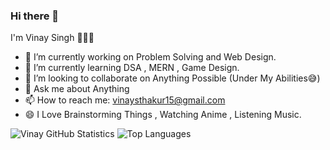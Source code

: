 ### Hi there 👋

I'm Vinay Singh 🙋🏻‍♂️

- 🔭 I’m currently working on Problem Solving and Web Design.
- 🌱 I’m currently learning DSA , MERN , Game Design.
- 👯 I’m looking to collaborate on Anything Possible (Under My Abilities😅)
- 💬 Ask me about Anything
- 📫 How to reach me: vinaysthakur15@gmail.com
- 😄 I Love Brainstorming Things , Watching Anime , Listening Music.

![Vinay GitHub Statistics](https://github-readme-streak-stats.herokuapp.com/?user=KingVinay&theme=radical)  ![Top Languages](https://github-readme-stats.vercel.app/api/top-langs/?username=KingVinay&theme=radical)

